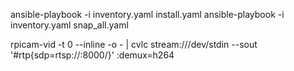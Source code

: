 ansible-playbook -i inventory.yaml install.yaml
ansible-playbook -i inventory.yaml snap_all.yaml

rpicam-vid -t 0 --inline -o - | cvlc stream:///dev/stdin --sout '#rtp{sdp=rtsp://:8000/}' :demux=h264